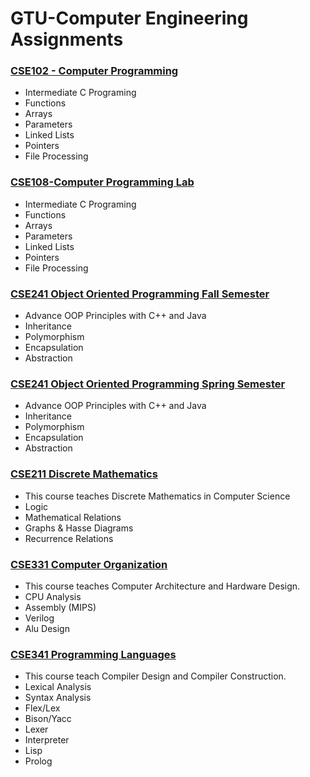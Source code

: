 # GTU-Computer Engineering Assignments
[<h3>**CSE102 - Computer Programming**</h3>](https://github.com/fatmanursefeer/GTU-Assignments/tree/master/CSE102-Computer-Programming)
- Intermediate C Programing
- Functions
- Arrays
- Parameters
- Linked Lists
- Pointers
- File Processing

[<h3>**CSE108-Computer Programming Lab**</h3>](https://github.com/fatmanursefeer/GTU-Assignments/tree/master/CSE108-Computer-Programming-Lab)
- Intermediate C Programing
- Functions
- Arrays
- Parameters
- Linked Lists
- Pointers
- File Processing

[<h3>**CSE241 Object Oriented Programming Fall Semester**</h3>](https://github.com/fatmanursefeer/GTU-Assignments/tree/master/CSE241-Object-Oriented-Programming-Fall-Semester)
- Advance OOP Principles with C++ and Java
- Inheritance
- Polymorphism
- Encapsulation
- Abstraction

[<h3>**CSE241 Object Oriented Programming Spring Semester**</h3>](https://github.com/fatmanursefeer/GTU-Assignments/tree/master/CSE241-Object-Oriented-Programming-Spring-Semester)
- Advance OOP Principles with C++ and Java
- Inheritance
- Polymorphism
- Encapsulation
- Abstraction

[<h3>**CSE211 Discrete Mathematics**</h3>](https://github.com/fatmanursefeer/GTU-Assignments/tree/master/CSE211-Discrete-Mathematics)
- This course teaches Discrete Mathematics in Computer Science
- Logic
- Mathematical Relations
- Graphs & Hasse Diagrams
- Recurrence Relations

[<h3>**CSE331 Computer Organization**</h3>](https://github.com/fatmanursefeer/GTU-Assignments/tree/master/CSE331-Computer-Organization)
- This course teaches Computer Architecture and Hardware Design.
- CPU Analysis
- Assembly (MIPS)
- Verilog
- Alu Design

[<h3>**CSE341 Programming Languages**</h3>](https://github.com/fatmanursefeer/GTU-Assignments/tree/master/CSE341-Programming-Languages)
- This course teach Compiler Design and Compiler Construction.
- Lexical Analysis
- Syntax Analysis
- Flex/Lex
- Bison/Yacc
- Lexer
- Interpreter
- Lisp
- Prolog
